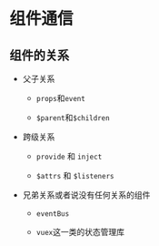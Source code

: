 # 组件通信 

## 组件的关系

* 父子关系

  - `props`和`event`
  
  - `$parent`和`$children`

* 跨级关系

  - `provide` 和 `inject`

  - `$attrs` 和 `$listeners`
  
* 兄弟关系或者说没有任何关系的组件

  - `eventBus`

  - `vuex`这一类的状态管理库

